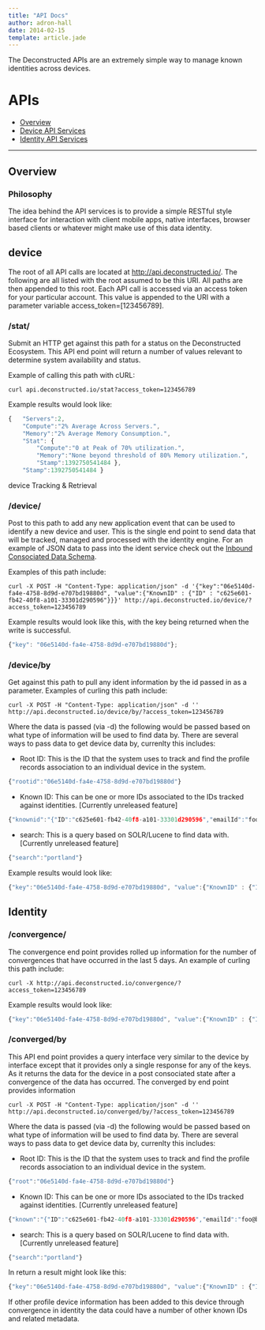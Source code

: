 ```yaml
---
title: "API Docs"
author: adron-hall
date: 2014-02-15
template: article.jade
---
```


The Deconstructed APIs are an extremely simple way to manage known identities across devices.

<span class="more"></span>

APIs
===

*   [Overview](#overview)
*   [Device API Services](#device)
*   [Identity API Services](#Identity)

* * *

<h2 id="overview">Overview</h2>

<h3 id="philosophy">Philosophy</h3>

The idea behind the API services is to provide a simple RESTful style interface for interaction with client mobile apps, native interfaces, browser based clients or whatever might make use of this data identity.

<h2 id="device">device</h2>

The root of all API calls are located at http://api.deconstructed.io/. The following are all listed with the root assumed to be this URI. All paths are then appended to this root. Each API call is accessed via an access token for your particular account. This value is appended to the URI with a parameter variable access_token=[123456789].

### /stat/

Submit an HTTP get against this path for a status on the Deconstructed Ecosystem. This API end point will return a number of values relevant to determine system availability and status.

Example of calling this path with cURL:

    curl api.deconstructed.io/stat?access_token=123456789

Example results would look like:

```javascript
{   "Servers":2,
    "Compute":"2% Average Across Servers.",
    "Memory":"2% Average Memory Consumption.",
    "Stat": {
        "Compute":"0 at Peak of 70% utilization.",
        "Memory":"None beyond threshold of 80% Memory utilization.",
        "Stamp":1392750541484 },
    "Stamp":1392750541484 }
```

device Tracking & Retrieval

### /device/

Post to this path to add any new application event that can be used to identify a new device and user. This is the single end point to send data that will be tracked, managed and processed with the identity engine. For an example of JSON data to pass into the ident service check out the [Inbound Consociated Data Schema](/articles/inbound-data-schema/).

Examples of this path include:

    curl -X POST -H "Content-Type: application/json" -d '{"key":"06e5140d-fa4e-4758-8d9d-e707bd19880d", "value":{"KnownID" : {"ID" : "c625e601-fb42-40f8-a101-33301d290596"}}}' http://api.deconstructed.io/device/?access_token=123456789

Example results would look like this, with the key being returned when the write is successful.

```javascript
{"key": "06e5140d-fa4e-4758-8d9d-e707bd19880d"};
```

### /device/by

Get against this path to pull any ident information by the id passed in as a parameter. Examples of curling this path include:

    curl -X POST -H "Content-Type: application/json" -d '' http://api.deconstructed.io/device/by/?access_token=123456789

Where the data is passed (via -d) the following would be passed based on what type of information will be used to find data by. There are several ways to pass data to get device data by, currenlty this includes:

 * Root ID: This is the ID that the system uses to track and find the profile records association to an individual device in the system.
```javascript
{"rootid":"06e5140d-fa4e-4758-8d9d-e707bd19880d"}
```
 * Known ID: This can be one or more IDs associated to the IDs tracked against identities. [Currently unreleased feature]
```javascript
{"knownid":"{"ID":"c625e601-fb42-40f8-a101-33301d290596","emailId":"foo@bar.com"}"}
```
 * search: This is a query based on SOLR/Lucene to find data with. [Currently unreleased feature]
```javascript
{"search":"portland"}
```

Example results would look like:

```javascript
{"key":"06e5140d-fa4e-4758-8d9d-e707bd19880d", "value":{"KnownID" : {"ID" : "c625e601-fb42-40f8-a101-33301d290596"}}}
```


<h2 id="identity">Identity</h2>

### /convergence/

The convergence end point provides rolled up information for the number of convergences that have occurred in the last 5 days. An example of curling this path include:

    curl -X http://api.deconstructed.io/convergence/?access_token=123456789

Example results would look like:

```javascript
{"key":"06e5140d-fa4e-4758-8d9d-e707bd19880d", "value":{"KnownID" : {"ID" : "c625e601-fb42-40f8-a101-33301d290596"}}}
```

### /converged/by

This API end point provides a query interface very similar to the device by interface except that it provides only a single response for any of the keys. As it returns the data for the device in a post consociated state after a convergence of the data has occurred. The converged by end point provides information

    curl -X POST -H "Content-Type: application/json" -d '' http://api.deconstructed.io/converged/by/?access_token=123456789

Where the data is passed (via -d) the following would be passed based on what type of information will be used to find data by. There are several ways to pass data to get device data by, currenlty this includes:

 * Root ID: This is the ID that the system uses to track and find the profile records association to an individual device in the system.
```javascript
{"root":"06e5140d-fa4e-4758-8d9d-e707bd19880d"}
```
 * Known ID: This can be one or more IDs associated to the IDs tracked against identities. [Currently unreleased feature]
```javascript
{"known":"{"ID":"c625e601-fb42-40f8-a101-33301d290596","emailId":"foo@bar.com"}"}
```
 * search: This is a query based on SOLR/Lucene to find data with. [Currently unreleased feature]
```javascript
{"search":"portland"}
```

In return a result might look like this:

```javascript
{"key":"06e5140d-fa4e-4758-8d9d-e707bd19880d", "value":{"KnownID" : {"ID" : "c625e601-fb42-40f8-a101-33301d290596"}}}
```

If other profile device information has been added to this device through convergence in identity the data could have a number of other known IDs and related metadata.
